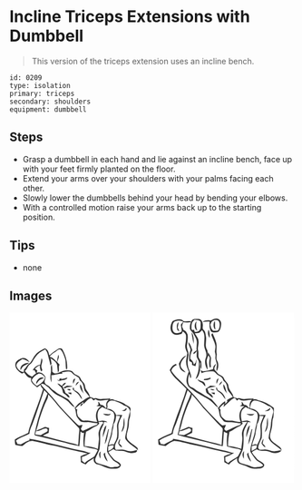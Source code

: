# Incline Triceps Extensions with Dumbbell
> This version of the triceps extension uses an incline bench.

``` 
id: 0209 
type: isolation 
primary: triceps 
secondary: shoulders 
equipment: dumbbell 
``` 

## Steps

 - Grasp a dumbbell in each hand and lie against an incline bench, face up with your feet firmly planted on the floor.
 - Extend your arms over your shoulders with your palms facing each other.
 - Slowly lower the dumbbells behind your head by bending your elbows.
 - With a controlled motion raise your arms back up to the starting position.

## Tips

 - none

## Images

<svg width="187pt" height="300" viewBox="0 0 187 225" xmlns="http://www.w3.org/2000/svg">
  <g fill="#FFF">
    <path d="M0 0h187v225H0V0m34.22 55.96c-2.8 3.13-4.16 7.24-6.85 10.41-2.87 1.91-4.88 4.67-6.6 7.6-2.16.61-1.59 2.94-1.91 4.64-4.58.1-8.28-3.78-9.67-7.85-.52-4.62 4.53-6.73 7.53-9.17 3.73.29 6.85 2.29 9.86 4.31-2-3.68-6.77-7.53-11.09-5.26-3.33 1.46-7.31 3.49-7.78 7.54-.65 5.37 3.88 9.53 8.06 12.05 1.32.91 2.34-.59 3.4-1.15 2.51 3.07 5.11 7.67 9.64 7.39-2.33 5.79 4.01 9.24 7.75 12.26 1.52-1.11 3.05-2.2 4.54-3.32.01 2.41 1.92 4.02 3.29 5.77-4.65 15.56-11.07 30.52-16.17 45.95-1.52 3.87-2.73 7.86-3.43 11.96-5.88 2.99-12.11 5.22-17.75 8.7-.1 2.39 0 4.81.69 7.13 3.04.63 6.08 1.24 9.17 1.52 4.32-3.36 9.3-8.01 15.24-6.29 6.39 1.12 12.69 2.73 18.94 4.45 12.44 1.82 24.41 5.8 36.74 8.16 5.13 1.38 10.48 1.86 15.49 3.71-3.14 1-6.26 2.07-9.26 3.44.2 2.62.35 5.24.43 7.87 1.99 1.32 4.16 2.35 6.44 3.09 2.65-4.09 7.28-5.74 10.92-8.68-1.84 3.86 1.25 8.13 5.22 8.67 5.89 1.15 10.84 5.29 16.96 5.52 3.88.04 8.19.59 11.61-1.65 1.01-1.14 2.54-3 1.13-4.44-2.12-3.09-6.12-3.81-8.72-6.32-2.28-3.3-5.65-5.79-7.15-9.62 2.2-1.25 4.42-2.48 6.63-3.71 2.8 2.57 6.91 2.08 10.42 2.24 5.29-.21 9.76 3.86 15.13 2.79 2.11-.05 6.86-1.08 5.35-3.89-4.59 1.67-9.78 2.36-14.4.37-4.27-1.71-8.85-.83-13.3-.65-3.39-5.18 1.36-10.75 3.2-15.62.64-4.92.35-9.92.02-14.85-.09-5.62 2.97-10.58 5.22-15.53-2.68-.1-5.35-.01-8.02.22-1.65-5.34-6.89-8.93-12.46-8.62 2.27-2.41-.86-6.23 1.99-8.39 1.76-2.89 5.2-2.6 8.07-2 4.54 1.72 9.13 3.39 13.05 6.33 3.95.75 7.34 3.84 7.7 7.93-1.38 5.25-3.05 10.49-3.33 15.95-.23 4.93-1.44 9.73-2.51 14.52-.43 2.15-1.19 4.65.33 6.56 4.03 6.03 11.11 8.83 15.91 14.14l-.32-2.83c-3.96-4.05-9.43-6.38-12.97-10.85-3.55-5.01-.23-11 .71-16.28.99-3.52.26-7.25 1.09-10.77 1.97-4.15 1.02-8.85 1.79-13.26.5-3.92-4.25-4.66-6.67-6.53-4.11-3.25-9.31-4.54-14.31-5.7-1.92-1.7-4.51-1.59-6.87-1.01l1.31-1.59c-4.18 1.08-8.53.39-12.77 1.06-3.25.49-6.31-2.6-9.42-.69-1.39-1.27-3.17-1.7-5-1.87-.39-4.21-3.42-7.37-5.5-10.83-.97-2.14-.93-4.59-1.83-6.76-1.63-2.49-4.27-4.29-5.17-7.23-.97-2.95-4.35-3.83-6.77-5.24-2.49-1.07-3.22-4.49-6.04-4.93-5.29-1.29-11.11-.23-15.75 2.58-3.08 1.55-6.78 1.69-8.9-1.42.25-3.08-.08-6.15-.59-9.18-2.18 3.05-.42 6.88-1.21 10.29-.83 4.36-.99 9 .85 13.14.13-3.13-.14-6.24-.21-9.36 4.92-.11 9.61-2.48 14.53-1.89-.13-.49-.37-1.49-.49-1.99 4.47-.26 10.15-3.26 13.64.98 2.26 3 6.26 3.59 8.73 6.32.54 1.16.94 2.39 1.36 3.6 4.61 2.76 4.92 8.3 6.12 12.96 2.09 2.97 4.6 5.64 6.62 8.69-4.67 1.28-8.06 4.9-12.26 7.1-3.13 1.68-4.97 4.84-7.26 7.43 1.43 3.56 1.41 7.47 2.5 11.1 1.55 2.4 3.2 4.8 5.25 6.81 3.15 1.28 6.59 1.03 9.91.86 4.29.34 8.5 1.4 12.82 1.62l-1.36 2.08c-6.65 1.63-12.35 5.56-18.69 8-.8-.79-1.6-1.59-2.39-2.39.73-1.87 1.5-3.73 2.25-5.59-1.51.31-3.04.58-4.56.81-1.66-.73-2.86-2.12-4.15-3.33-7.47-7.23-14.54-14.86-21.57-22.5-6.51-8.41-13.57-16.36-20.96-23.99a24.87 24.87 0 0 1-3.91-4.94c4.03-1.88 6.61 2.41 9.8 4.04 4.06 4.59 8.38 9.24 14.2 11.62 3.48 1.27 6.46 3.52 9.6 5.43 4.2 2.66 6.59 7.56 11.2 9.61-2.17-4.07-5.72-7.28-8.71-10.76-4.74-2.65-9.43-5.42-14.28-7.86-1.9-1.5-3.57-3.31-5.78-4.37-2.6-1.21-3.64-4.25-6.2-5.53-1.64-1.03-3.72-1.78-4.46-3.74-1.62-2.62 1.65-5.48.45-8.25-2.17-3.86-6.86-7.21-11.4-5.18.25-.72.73-2.15.97-2.87-1.1-.88-2.2-1.78-3.31-2.67 1.87-1.93 4.08-3.46 6.55-4.51.08 2.82.21 5.72 1.84 8.15 2.38-.92.97-2.99.56-4.66-1.68-4.14 2.76-8.77-.06-12.7-.69 2.78-1.11 5.63-1.73 8.43-4.47.65-8.17 3.59-9.97 7.71.51-.14 1.53-.42 2.04-.57.87 1.44 1.69 2.91 2.47 4.4-1.9 1.33-3.64 2.85-5.33 4.44-3.97-1.33-7.03-4.23-9.55-7.46 2.1-1.74 3.19-4.23 4.49-6.55 1.3-2.24 4.06-3.14 5.24-5.47 2.49-4.66 5.53-9.2 9.72-12.51 2.36-1.55 4.97-2.68 7.34-4.23 1.85 2.06 3.07 4.59 3.6 7.3.97 4.73 2.71 9.29 3.31 14.1.51-.77 1.02-1.54 1.52-2.31-.34-2.53-.7-5.06-1.31-7.54 3.43 3.04 9.16 5.46 8.8 10.88.22 2.75.66 5.47 1.05 8.2 2.59-2.88.08-7.11 2.13-10.39-1.07-1.15-2.14-2.31-3.22-3.44.79-3.01 3.46-6.58 1.53-9.63-.9 3.11-1.39 6.31-1.92 9.5-1.98-1.91-3.83-4.02-6.17-5.51-.84-.73-4.52-1.12-2.56-2.54 1.73-1.77 3.48-3.53 5.72-4.65 2.52-1.24 4.26-4.29 7.34-4.02 3.19 2.67 4.54 6.85 5.94 10.65 2.16 5.19.86 10.96 2.17 16.34.3-.4.91-1.18 1.21-1.58.39-9.02-2.13-17.92-6.61-25.71-1.73-1.48-4.51-1.13-6.16.33-3.17 2.57-7.1 4.11-9.76 7.29-.31.1-.94.28-1.25.37-.66-3.64-1.9-7.33-5.59-8.87-4.63 2.21-9.52 4.44-12.71 8.63m-19.6 20.15c.85-1.33 1.64-2.71 2.51-4.02 2.31-2.7 6.13-3.25 8.76-5.51-5.5-.6-12.65 3-11.27 9.53m54.05 10.26c-1.01.52-2.02 1.03-3.03 1.54l.52 1.96c-.83-.29-2.49-.88-3.32-1.17.86.64 1.71 1.29 2.55 1.94 2.63-1.06 5.51-1.09 8.2-1.88 1.03-.77 3.07-1.19 2.76-2.87-2.65 1.01-5.39 1.76-8.21 2.06.13-.4.4-1.19.53-1.58m15.64 7.7c.96-2.19 1.89-4.39 2.76-6.62-3.18-.2-3.35 4.37-2.76 6.62m3.18 2.63c1.6-1.54 3.04-3.24 4.46-4.95-2.81-.59-4 2.78-4.46 4.95m-18.25.26c-1.86-1.27-3.54-3.03-5.92-3.22 1.38 1.94 3.26 3.4 4.94 5.06 1.74 2.03 1.69 4.89 2.65 7.29 1.67 1.6 3.84 2.64 5.32 4.46.77 1.26 2.12 1.47 3.47 1.59-.97-1.87-1.84-4.01-3.94-4.85-2.37-.78-2.45-3.44-3.23-5.4-1.31-1.31-1.86-3.08-2.45-4.78 1.92-.9 3.39-2.44 4.54-4.18-2.75-.36-3.88 2.32-5.38 4.03M93.4 94.9c-.91 4.74 1.93 9.11 5.14 12.3-2.79-3.64-1.86-8.92-5.14-12.3m-22.05 4.28c.64.39 1.29.78 1.95 1.17 2.87-2.74 6.9-1.42 10.11-3.09-2.43-.11-4.84-.44-7.26-.63-1.61.83-3.12 1.86-4.8 2.55m12.59 2.84c2.6 2.78 6.27 4.42 8.47 7.61 1.21 1.57 1.74 3.75 3.65 4.67-1.51-5.19-5.16-10.02-10.48-11.67-.22-1.15-.44-2.3-.76-3.43-1.76-.13-1.01 1.78-.88 2.82m-8.05-.84c1.51.76 3.05 2.29 4.85 1.41-.27-2.35-3.31-1.08-4.85-1.41m1.18 4.68c1.42 1.03 2.98 1.83 4.61 2.48.05-.64.16-1.94.21-2.58-1.61.04-3.21.02-4.82.1m77.01 20.07c-.85 2.81-3.64 3.2-6.12 3.68 1.36.22 2.72.46 4.11.5 1.8-.44 4.26-2.59 2.01-4.18m-2.48 12.95c-1.04 3.57-.51 7.32-1.09 10.95-.69 2.81-1.81 5.5-2.42 8.33 4.92-5 4.5-12.86 3.51-19.28m-5.57 28.04c-.99 1.92-2.01 3.89-2.29 6.06 1.25 1.97 2.61 4.73 5.22 4.91-.67-2.09-2.38-3.43-4-4.78.44-2.03 1.7-4.07 1.07-6.19z"/>
    <path d="M29.32 89.15c2.04-3.87 5.6-6.72 9.55-8.47 3.55-.11 6.31 2.41 8.07 5.23-1.31 5.48-6.27 8.36-10.7 11.1-2.99-1.97-5.86-4.28-6.92-7.86m5.83 5.08c2.18-1.49 3.05-4.32 5.44-5.56 1.62-.82 3.35-1.43 5.02-2.15-4.82-2.87-10.33 2.91-10.46 7.71zM30.15 147.95c5.83-14.91 10.45-30.25 15.71-45.36 1.5 1.47 2.95 3 4.4 4.52a146.11 146.11 0 0 1-5.3 12.74c-5.43 13.24-9.1 27.12-11.93 41.12-.05 1.6 1.91 1.52 2.94 1.91 10.38 2.52 20.75 5.1 31.12 7.67 7.81 1.67 15.43 4.28 23.36 5.43.63.28 1.27.56 1.91.85.92-6.49.99-13.06 1.51-19.58 1.45 1 2.85 2.39 4.8 1.68-1.05 6.02-1.17 12.19-.52 18.27 3.38.3 6.5 1.82 9.87 2.28 2.87.86 6.38.39 8.69 2.61-1.32 2.69-2.79 5.3-4.23 7.93-3.98 3.41-9.25 4.92-12.84 8.87-1.3-.91-2.72-1.69-3.8-2.86-.23-1.7-.07-3.42-.06-5.13 4.25-.9 7.91-3.3 11.64-5.41-3.98.2-7.4-2.23-11.26-2.77-15.27-2.73-30.05-7.57-45.25-10.61-8.3-1.6-16.4-4.33-24.83-5.2l.52 1.87c-4.24 1.11-7.92 3.54-11.78 5.53-1.47-.24-2.94-.47-4.41-.69-.62-1.43-1.25-2.87-1.9-4.29 5.09-4.44 12.04-5.85 17.86-9.13.24-4.35 1.89-8.38 3.78-12.25z"/>
    <path d="M51.27 108.15c5.66 5.61 10.5 11.94 15.54 18.09 8.37 8.63 16.21 17.75 24.71 26.25 1.44 1.5.69 3.69.6 5.5-.77 5.74-.61 11.54-1.31 17.28-3.7-1.76-7.77-2.36-11.7-3.34-11.72-2.93-23.33-6.27-35.05-9.22a131.7 131.7 0 0 1 7.77-3.72c.2-2.13.39-4.26.55-6.39-1.77-.46-3.54-.89-5.3-1.39-3.83 1.91-7.86 3.35-11.82 4.95 1.55-4.64 2.92-9.34 3.94-14.12 3.02-9.52 6.27-19.03 10.82-27.94.98-1.83 1.01-3.94 1.25-5.95zM97.61 120.91c3.67-2.49 6.03-7.3 10.75-7.91 1.03 1.02 1.93 2.16 2.89 3.26.85-.64 1.7-1.29 2.54-1.96 5.08 4.21 11.55.58 17.35 1.07-2.95 2.31-4.18 6.37-2.58 9.86-.64.39-1.27.78-1.9 1.17l-.06-.89c-1.47-2.23-3.55-3.62-6.28-3.62-.67-1.58-1.55-3.08-3-4.05.1 1.32.24 2.64.42 3.95-.9.63-1.82 1.22-2.77 1.76 2.09.07 4.18.17 6.27.29-7.11 4.15-8.47 13.65-5.11 20.68-4.85.51-9.32-2.16-14.16-1.72-2.19-.16-4.78.55-6.58-1.08a35.664 35.664 0 0 1-4.79-4.4c-.99-2.89-1.99-6.1-.89-9.11-.83-.51-1.66-1.02-2.48-1.53 3.28-3.05 6.45-6.25 10.42-8.43l-.04 2.66m-1.78-.78c-1.02.8-2.33 2.1-1.95 3.51 1.36.03 2.21-1.55 3.02-2.46.15-.88-.21-1.23-1.07-1.05z"/>
    <path d="M117.92 129.13c1.19-1.78 3.1-2.92 4.78-4.2 4.16 2.47 8.86 3.73 13.19 5.81 2.71 1.35 2.7 4.67 2.98 7.27-.89 6.8-3.4 13.29-4.11 20.12-1.33 8.69-6.21 16.83-5.63 25.77 2.1 4.27 5.17 8.01 8.22 11.64 2.91 2.11 6.49 3.36 8.49 6.55-1.41 1.16-2.99 2.23-4.93 1.97-3.04-.14-6.13 1.37-9.06-.03-5.1-2.18-10.53-3.39-15.77-5.13-2.4-.76-3.02-3.67-2.52-5.85 1.65-4.13 3.94-7.97 5.45-12.16 1.16-6.88.91-13.91.92-20.86-.11-5.77 4.76-10.09 5.24-15.65 1.11.18 3.33.53 4.44.71-3.35-3.23-7.89-2.38-11.92-1.23-1.24-4.8-2.06-10.1.23-14.73m5.92 4.94c2.95 1.97 8.36 3.72 10.06-.58-3.26 1.98-6.61-.06-10.06.58m.8 21.36c-.68 3.18-1.5 6.43-.99 9.7 1.11-5.37 4.17-10.3 4.32-15.82-2.13 1.32-2.61 3.92-3.33 6.12m6.05-1.27c-1.9 6.61-3.7 13.28-4.69 20.1 3.78-5.94 3.68-13.26 5.58-19.86-.22-.06-.66-.18-.89-.24m-10.66 38.99c.98-3.05-.54-6.3.82-9.36-3.71 1.6-2.06 6.57-.82 9.36m4.62-5.37c.61 3.49 2.33 6.98 5.15 9.2-.85-3.98-3.93-7.39-3.19-11.66-.88.67-2.43 1.04-1.96 2.46z"/>
    <path d="M140.98 136.41c1.81.16 3.63.29 5.44.44-1.68 4.93-4.77 9.73-4.1 15.13.39 3.64.4 7.3.12 10.95-.12 4.22-2.72 7.72-4.22 11.52-2.41-.66-4.78-.06-7.04.85 1.06-5.55 4.22-10.51 4.61-16.22.21-3.86 2.03-7.44 1.87-11.33 2.35-3.34 3.32-7.3 3.32-11.34zM118.86 146.64c-.41-.62-.81-1.24-1.21-1.86 1.32-.09 3.96-.26 5.28-.34.48.48.96.96 1.44 1.45-3.35 2.78-4.71 7.08-6.07 11.05-1.26 3.61.35 7.31.02 10.98-.32 4.15-1.06 8.26-1.33 12.42-5.65-1.85-11.56-3.86-17.56-3.61-.3-6.42.7-12.84 1.84-19.14 4.97-1.83 8.7-5.81 13.67-7.57 1.58-.75 2.65-2.22 3.92-3.38zM35.1 156.55c4.64.63 8.42-3.13 12.88-3.4 2.64-.15 3.34 3 1.44 4.43-2.61 1.68-5.55 2.82-8.13 4.58-2.45-.38-4.89-.76-7.35-1.04.37-1.53.76-3.05 1.16-4.57zM130.63 176.94c2.23-1.32 4.7-1.82 7.27-1.3.03 4.41-4.11 5.8-7.39 7.42.06-2.04.1-4.08.12-6.12z"/>
  </g>
  <g fill="#333">
    <path d="M34.22 55.96c3.19-4.19 8.08-6.42 12.71-8.63 3.69 1.54 4.93 5.23 5.59 8.87.31-.09.94-.27 1.25-.37 2.66-3.18 6.59-4.72 9.76-7.29 1.65-1.46 4.43-1.81 6.16-.33 4.48 7.79 7 16.69 6.61 25.71-.3.4-.91 1.18-1.21 1.58-1.31-5.38-.01-11.15-2.17-16.34-1.4-3.8-2.75-7.98-5.94-10.65-3.08-.27-4.82 2.78-7.34 4.02-2.24 1.12-3.99 2.88-5.72 4.65-1.96 1.42 1.72 1.81 2.56 2.54 2.34 1.49 4.19 3.6 6.17 5.51.53-3.19 1.02-6.39 1.92-9.5 1.93 3.05-.74 6.62-1.53 9.63 1.08 1.13 2.15 2.29 3.22 3.44-2.05 3.28.46 7.51-2.13 10.39-.39-2.73-.83-5.45-1.05-8.2.36-5.42-5.37-7.84-8.8-10.88.61 2.48.97 5.01 1.31 7.54-.5.77-1.01 1.54-1.52 2.31-.6-4.81-2.34-9.37-3.31-14.1-.53-2.71-1.75-5.24-3.6-7.3-2.37 1.55-4.98 2.68-7.34 4.23-4.19 3.31-7.23 7.85-9.72 12.51-1.18 2.33-3.94 3.23-5.24 5.47-1.3 2.32-2.39 4.81-4.49 6.55 2.52 3.23 5.58 6.13 9.55 7.46 1.69-1.59 3.43-3.11 5.33-4.44-.78-1.49-1.6-2.96-2.47-4.4-.51.15-1.53.43-2.04.57 1.8-4.12 5.5-7.06 9.97-7.71.62-2.8 1.04-5.65 1.73-8.43 2.82 3.93-1.62 8.56.06 12.7.41 1.67 1.82 3.74-.56 4.66-1.63-2.43-1.76-5.33-1.84-8.15a19.993 19.993 0 0 0-6.55 4.51c1.11.89 2.21 1.79 3.31 2.67-.24.72-.72 2.15-.97 2.87 4.54-2.03 9.23 1.32 11.4 5.18 1.2 2.77-2.07 5.63-.45 8.25.74 1.96 2.82 2.71 4.46 3.74 2.56 1.28 3.6 4.32 6.2 5.53 2.21 1.06 3.88 2.87 5.78 4.37 4.85 2.44 9.54 5.21 14.28 7.86 2.99 3.48 6.54 6.69 8.71 10.76-4.61-2.05-7-6.95-11.2-9.61-3.14-1.91-6.12-4.16-9.6-5.43-5.82-2.38-10.14-7.03-14.2-11.62-3.19-1.63-5.77-5.92-9.8-4.04a24.87 24.87 0 0 0 3.91 4.94c7.39 7.63 14.45 15.58 20.96 23.99 7.03 7.64 14.1 15.27 21.57 22.5 1.29 1.21 2.49 2.6 4.15 3.33 1.52-.23 3.05-.5 4.56-.81-.75 1.86-1.52 3.72-2.25 5.59.79.8 1.59 1.6 2.39 2.39 6.34-2.44 12.04-6.37 18.69-8l1.36-2.08c-4.32-.22-8.53-1.28-12.82-1.62-3.32.17-6.76.42-9.91-.86-2.05-2.01-3.7-4.41-5.25-6.81-1.09-3.63-1.07-7.54-2.5-11.1 2.29-2.59 4.13-5.75 7.26-7.43 4.2-2.2 7.59-5.82 12.26-7.1-2.02-3.05-4.53-5.72-6.62-8.69-1.2-4.66-1.51-10.2-6.12-12.96-.42-1.21-.82-2.44-1.36-3.6-2.47-2.73-6.47-3.32-8.73-6.32-3.49-4.24-9.17-1.24-13.64-.98.12.5.36 1.5.49 1.99-4.92-.59-9.61 1.78-14.53 1.89.07 3.12.34 6.23.21 9.36-1.84-4.14-1.68-8.78-.85-13.14.79-3.41-.97-7.24 1.21-10.29.51 3.03.84 6.1.59 9.18 2.12 3.11 5.82 2.97 8.9 1.42 4.64-2.81 10.46-3.87 15.75-2.58 2.82.44 3.55 3.86 6.04 4.93 2.42 1.41 5.8 2.29 6.77 5.24.9 2.94 3.54 4.74 5.17 7.23.9 2.17.86 4.62 1.83 6.76 2.08 3.46 5.11 6.62 5.5 10.83 1.83.17 3.61.6 5 1.87 3.11-1.91 6.17 1.18 9.42.69 4.24-.67 8.59.02 12.77-1.06l-1.31 1.59c2.36-.58 4.95-.69 6.87 1.01 5 1.16 10.2 2.45 14.31 5.7 2.42 1.87 7.17 2.61 6.67 6.53-.77 4.41.18 9.11-1.79 13.26-.83 3.52-.1 7.25-1.09 10.77-.94 5.28-4.26 11.27-.71 16.28 3.54 4.47 9.01 6.8 12.97 10.85l.32 2.83c-4.8-5.31-11.88-8.11-15.91-14.14-1.52-1.91-.76-4.41-.33-6.56 1.07-4.79 2.28-9.59 2.51-14.52.28-5.46 1.95-10.7 3.33-15.95-.36-4.09-3.75-7.18-7.7-7.93-3.92-2.94-8.51-4.61-13.05-6.33-2.87-.6-6.31-.89-8.07 2-2.85 2.16.28 5.98-1.99 8.39 5.57-.31 10.81 3.28 12.46 8.62 2.67-.23 5.34-.32 8.02-.22-2.25 4.95-5.31 9.91-5.22 15.53.33 4.93.62 9.93-.02 14.85-1.84 4.87-6.59 10.44-3.2 15.62 4.45-.18 9.03-1.06 13.3.65 4.62 1.99 9.81 1.3 14.4-.37 1.51 2.81-3.24 3.84-5.35 3.89-5.37 1.07-9.84-3-15.13-2.79-3.51-.16-7.62.33-10.42-2.24-2.21 1.23-4.43 2.46-6.63 3.71 1.5 3.83 4.87 6.32 7.15 9.62 2.6 2.51 6.6 3.23 8.72 6.32 1.41 1.44-.12 3.3-1.13 4.44-3.42 2.24-7.73 1.69-11.61 1.65-6.12-.23-11.07-4.37-16.96-5.52-3.97-.54-7.06-4.81-5.22-8.67-3.64 2.94-8.27 4.59-10.92 8.68-2.28-.74-4.45-1.77-6.44-3.09-.08-2.63-.23-5.25-.43-7.87 3-1.37 6.12-2.44 9.26-3.44-5.01-1.85-10.36-2.33-15.49-3.71-12.33-2.36-24.3-6.34-36.74-8.16-6.25-1.72-12.55-3.33-18.94-4.45-5.94-1.72-10.92 2.93-15.24 6.29-3.09-.28-6.13-.89-9.17-1.52-.69-2.32-.79-4.74-.69-7.13 5.64-3.48 11.87-5.71 17.75-8.7.7-4.1 1.91-8.09 3.43-11.96 5.1-15.43 11.52-30.39 16.17-45.95-1.37-1.75-3.28-3.36-3.29-5.77-1.49 1.12-3.02 2.21-4.54 3.32-3.74-3.02-10.08-6.47-7.75-12.26-4.53.28-7.13-4.32-9.64-7.39-1.06.56-2.08 2.06-3.4 1.15-4.18-2.52-8.71-6.68-8.06-12.05.47-4.05 4.45-6.08 7.78-7.54 4.32-2.27 9.09 1.58 11.09 5.26-3.01-2.02-6.13-4.02-9.86-4.31-3 2.44-8.05 4.55-7.53 9.17 1.39 4.07 5.09 7.95 9.67 7.85.32-1.7-.25-4.03 1.91-4.64 1.72-2.93 3.73-5.69 6.6-7.6 2.69-3.17 4.05-7.28 6.85-10.41m-4.9 33.19c1.06 3.58 3.93 5.89 6.92 7.86 4.43-2.74 9.39-5.62 10.7-11.1-1.76-2.82-4.52-5.34-8.07-5.23-3.95 1.75-7.51 4.6-9.55 8.47m.83 58.8c-1.89 3.87-3.54 7.9-3.78 12.25-5.82 3.28-12.77 4.69-17.86 9.13.65 1.42 1.28 2.86 1.9 4.29 1.47.22 2.94.45 4.41.69 3.86-1.99 7.54-4.42 11.78-5.53l-.52-1.87c8.43.87 16.53 3.6 24.83 5.2 15.2 3.04 29.98 7.88 45.25 10.61 3.86.54 7.28 2.97 11.26 2.77-3.73 2.11-7.39 4.51-11.64 5.41-.01 1.71-.17 3.43.06 5.13 1.08 1.17 2.5 1.95 3.8 2.86 3.59-3.95 8.86-5.46 12.84-8.87 1.44-2.63 2.91-5.24 4.23-7.93-2.31-2.22-5.82-1.75-8.69-2.61-3.37-.46-6.49-1.98-9.87-2.28-.65-6.08-.53-12.25.52-18.27-1.95.71-3.35-.68-4.8-1.68-.52 6.52-.59 13.09-1.51 19.58-.64-.29-1.28-.57-1.91-.85-7.93-1.15-15.55-3.76-23.36-5.43-10.37-2.57-20.74-5.15-31.12-7.67-1.03-.39-2.99-.31-2.94-1.91 2.83-14 6.5-27.88 11.93-41.12 1.97-4.16 3.73-8.41 5.3-12.74-1.45-1.52-2.9-3.05-4.4-4.52-5.26 15.11-9.88 30.45-15.71 45.36m21.12-39.8c-.24 2.01-.27 4.12-1.25 5.95-4.55 8.91-7.8 18.42-10.82 27.94-1.02 4.78-2.39 9.48-3.94 14.12 3.96-1.6 7.99-3.04 11.82-4.95 1.76.5 3.53.93 5.3 1.39-.16 2.13-.35 4.26-.55 6.39a131.7 131.7 0 0 0-7.77 3.72c11.72 2.95 23.33 6.29 35.05 9.22 3.93.98 8 1.58 11.7 3.34.7-5.74.54-11.54 1.31-17.28.09-1.81.84-4-.6-5.5-8.5-8.5-16.34-17.62-24.71-26.25-5.04-6.15-9.88-12.48-15.54-18.09m46.34 12.76l.04-2.66c-3.97 2.18-7.14 5.38-10.42 8.43.82.51 1.65 1.02 2.48 1.53-1.1 3.01-.1 6.22.89 9.11 1.45 1.61 3.07 3.08 4.79 4.4 1.8 1.63 4.39.92 6.58 1.08 4.84-.44 9.31 2.23 14.16 1.72-3.36-7.03-2-16.53 5.11-20.68-2.09-.12-4.18-.22-6.27-.29.95-.54 1.87-1.13 2.77-1.76-.18-1.31-.32-2.63-.42-3.95 1.45.97 2.33 2.47 3 4.05 2.73 0 4.81 1.39 6.28 3.62l.06.89c.63-.39 1.26-.78 1.9-1.17-1.6-3.49-.37-7.55 2.58-9.86-5.8-.49-12.27 3.14-17.35-1.07-.84.67-1.69 1.32-2.54 1.96-.96-1.1-1.86-2.24-2.89-3.26-4.72.61-7.08 5.42-10.75 7.91m20.31 8.22c-2.29 4.63-1.47 9.93-.23 14.73 4.03-1.15 8.57-2 11.92 1.23-1.11-.18-3.33-.53-4.44-.71-.48 5.56-5.35 9.88-5.24 15.65-.01 6.95.24 13.98-.92 20.86-1.51 4.19-3.8 8.03-5.45 12.16-.5 2.18.12 5.09 2.52 5.85 5.24 1.74 10.67 2.95 15.77 5.13 2.93 1.4 6.02-.11 9.06.03 1.94.26 3.52-.81 4.93-1.97-2-3.19-5.58-4.44-8.49-6.55-3.05-3.63-6.12-7.37-8.22-11.64-.58-8.94 4.3-17.08 5.63-25.77.71-6.83 3.22-13.32 4.11-20.12-.28-2.6-.27-5.92-2.98-7.27-4.33-2.08-9.03-3.34-13.19-5.81-1.68 1.28-3.59 2.42-4.78 4.2m23.06 7.28c0 4.04-.97 8-3.32 11.34.16 3.89-1.66 7.47-1.87 11.33-.39 5.71-3.55 10.67-4.61 16.22 2.26-.91 4.63-1.51 7.04-.85 1.5-3.8 4.1-7.3 4.22-11.52.28-3.65.27-7.31-.12-10.95-.67-5.4 2.42-10.2 4.1-15.13-1.81-.15-3.63-.28-5.44-.44m-22.12 10.23c-1.27 1.16-2.34 2.63-3.92 3.38-4.97 1.76-8.7 5.74-13.67 7.57-1.14 6.3-2.14 12.72-1.84 19.14 6-.25 11.91 1.76 17.56 3.61.27-4.16 1.01-8.27 1.33-12.42.33-3.67-1.28-7.37-.02-10.98 1.36-3.97 2.72-8.27 6.07-11.05-.48-.49-.96-.97-1.44-1.45-1.32.08-3.96.25-5.28.34.4.62.8 1.24 1.21 1.86m-83.76 9.91c-.4 1.52-.79 3.04-1.16 4.57 2.46.28 4.9.66 7.35 1.04 2.58-1.76 5.52-2.9 8.13-4.58 1.9-1.43 1.2-4.58-1.44-4.43-4.46.27-8.24 4.03-12.88 3.4m95.53 20.39c-.02 2.04-.06 4.08-.12 6.12 3.28-1.62 7.42-3.01 7.39-7.42-2.57-.52-5.04-.02-7.27 1.3z"/>
    <path d="M14.62 76.11c-1.38-6.53 5.77-10.13 11.27-9.53-2.63 2.26-6.45 2.81-8.76 5.51-.87 1.31-1.66 2.69-2.51 4.02zM35.15 94.23c.13-4.8 5.64-10.58 10.46-7.71-1.67.72-3.4 1.33-5.02 2.15-2.39 1.24-3.26 4.07-5.44 5.56zM68.67 86.37c-.13.39-.4 1.18-.53 1.58 2.82-.3 5.56-1.05 8.21-2.06.31 1.68-1.73 2.1-2.76 2.87-2.69.79-5.57.82-8.2 1.88-.84-.65-1.69-1.3-2.55-1.94.83.29 2.49.88 3.32 1.17l-.52-1.96c1.01-.51 2.02-1.02 3.03-1.54zM84.31 94.07c-.59-2.25-.42-6.82 2.76-6.62-.87 2.23-1.8 4.43-2.76 6.62zM87.49 96.7c.46-2.17 1.65-5.54 4.46-4.95-1.42 1.71-2.86 3.41-4.46 4.95zM69.24 96.96c1.5-1.71 2.63-4.39 5.38-4.03-1.15 1.74-2.62 3.28-4.54 4.18.59 1.7 1.14 3.47 2.45 4.78.78 1.96.86 4.62 3.23 5.4 2.1.84 2.97 2.98 3.94 4.85-1.35-.12-2.7-.33-3.47-1.59-1.48-1.82-3.65-2.86-5.32-4.46-.96-2.4-.91-5.26-2.65-7.29-1.68-1.66-3.56-3.12-4.94-5.06 2.38.19 4.06 1.95 5.92 3.22zM93.4 94.9c3.28 3.38 2.35 8.66 5.14 12.3-3.21-3.19-6.05-7.56-5.14-12.3z"/>
    <path d="M71.35 99.18c1.68-.69 3.19-1.72 4.8-2.55 2.42.19 4.83.52 7.26.63-3.21 1.67-7.24.35-10.11 3.09-.66-.39-1.31-.78-1.95-1.17zM83.94 102.02c-.13-1.04-.88-2.95.88-2.82.32 1.13.54 2.28.76 3.43 5.32 1.65 8.97 6.48 10.48 11.67-1.91-.92-2.44-3.1-3.65-4.67-2.2-3.19-5.87-4.83-8.47-7.61zM75.89 101.18c1.54.33 4.58-.94 4.85 1.41-1.8.88-3.34-.65-4.85-1.41zM77.07 105.86c1.61-.08 3.21-.06 4.82-.1-.05.64-.16 1.94-.21 2.58-1.63-.65-3.19-1.45-4.61-2.48zM95.83 120.13c.86-.18 1.22.17 1.07 1.05-.81.91-1.66 2.49-3.02 2.46-.38-1.41.93-2.71 1.95-3.51zM154.08 125.93c2.25 1.59-.21 3.74-2.01 4.18-1.39-.04-2.75-.28-4.11-.5 2.48-.48 5.27-.87 6.12-3.68zM123.84 134.07c3.45-.64 6.8 1.4 10.06-.58-1.7 4.3-7.11 2.55-10.06.58zM151.6 138.88c.99 6.42 1.41 14.28-3.51 19.28.61-2.83 1.73-5.52 2.42-8.33.58-3.63.05-7.38 1.09-10.95zM124.64 155.43c.72-2.2 1.2-4.8 3.33-6.12-.15 5.52-3.21 10.45-4.32 15.82-.51-3.27.31-6.52.99-9.7zM130.69 154.16c.23.06.67.18.89.24-1.9 6.6-1.8 13.92-5.58 19.86.99-6.82 2.79-13.49 4.69-20.1zM146.03 166.92c.63 2.12-.63 4.16-1.07 6.19 1.62 1.35 3.33 2.69 4 4.78-2.61-.18-3.97-2.94-5.22-4.91.28-2.17 1.3-4.14 2.29-6.06zM120.03 193.15c-1.24-2.79-2.89-7.76.82-9.36-1.36 3.06.16 6.31-.82 9.36zM124.65 187.78c-.47-1.42 1.08-1.79 1.96-2.46-.74 4.27 2.34 7.68 3.19 11.66-2.82-2.22-4.54-5.71-5.15-9.2z"/>
  </g>
</svg>

<svg width="187pt" height="300" viewBox="0 0 187 225" xmlns="http://www.w3.org/2000/svg">
  <g fill="#FFF">
    <path d="M0 0h187v225H0V0m25.98 11.16c-2.7 4.48-4.01 10.22-1.08 14.93 2.8 4.43 9.07 3.59 13.26 1.92.44-1.11.89-2.22 1.43-3.29 1.5 1.58 3.68 2.83 4.13 5.15.33 4.07 0 8.14-.8 12.13-.98 3.99.82 7.87 2.55 11.35-.54 2.84-.66 5.74-1.3 8.57-1.25 5.61 1.28 11.05 3.3 16.15-2.21 5.58-4.75 12.07-1.52 17.8 1.47 4.25 6.28 5.09 9.13 8.04 1.9 1.65 4.17 2.76 6.36 3.95 5.55 3.65 12.19 5.77 16.91 10.66 2.65 2.38 4.69 5.59 8.14 6.9-2.47-4.01-5.8-7.44-8.97-10.89-3.74-2.21-7.69-4.06-11.22-6.61-3.28-2.52-7.34-3.79-10.5-6.5-2.03-1.95-4.93-2.4-7.16-4.02-3.2-4.93-2.42-11.09-.43-16.32.45 1.92.9 3.83 1.36 5.75.26-.39.76-1.16 1.01-1.55-.05-5.07-3.19-9.37-4.1-14.26-1.01-4.62-.37-9.37.51-13.94 1-4.89-2.75-9.15-1.98-14.03.78-4.62 1.47-9.29.9-13.98-1.02-2.64-2.44-5.29-5.41-6.05-.55-1.44-1.14-2.87-1.89-4.22.19-2.09.57-4.17 1.56-6.04 3.39.4 6.82.4 10.21-.04-1.58 2.83-1.64 6.09-1.34 9.24 1.03 2.45 3.6 3.78 4.71 6.18 1.32 2.94 3.56 5.49 4.09 8.75.94 4.35-.71 8.77.03 13.13.57 3.01-.4 6.08.18 9.09 1.04 2.55 3.14 4.84 2.84 7.78-.1 2.67-.31 5.33-.47 8-.37 4.61-2.56 8.78-3.93 13.13 3.68-2.33 4.63-6.78 5.67-10.7.94-3.94-1.35-8.07.51-11.87.73 2.96-1.22 6.63 1.26 9 .43-3.13.3-6.28.04-9.41-.85-1.19-1.63-2.42-2.32-3.7-2.66-3.23-.57-7.49-1.83-11.15-1.2-3.99 1.16-8.01.55-12.09.2-4.24-3.09-7.26-4.84-10.8 1.81-.15 3.69.07 5.45-.45 1.53-.97 2.69-2.4 3.99-3.64 4.86 5.13 2.67 12.56 2.81 18.85-.58 5.91 4.74 11.3 2.38 17.19-2.26 5.46-1.18 11.82 2.25 16.52.03-3.45-.71-6.83-1.21-10.23-.51-3.22 1.12-6.19 2.17-9.12.66 1.14 1.32 2.28 1.97 3.42-1.04 4.25-1.24 8.68-.14 12.93.44-.56 1.88-.68 1.54-1.64-.85-3.72-.17-7.46.15-11.19-.97-2.63-2.43-5.04-3.87-7.44l-.56 4.08c-.16-2.73.43-5.78-1.22-8.18-2.75-5.13-.11-10.97-1-16.4-.64-3.15-.53-6.86-3.14-9.15-2.18-1.73-.78-4.59-1.08-6.93-.16-3.38-1.86-7.82-5.98-7.48-3.2.24-8.41-.84-9.18 3.54-3.08-1.68-6.75-.06-10.08-.52-3.86-4.62-10.24-2.37-14.8-.3m50.3-.69c-3.65-.56-7.75-.56-10.73 1.95 3.15-.07 6.28-.84 9.44-.42-.3 4.62-.37 9.32 2.24 13.35 2.68 1.38 5.91.89 8.75.35 3.39-1.87 3.76-6.34 4.29-9.76.76-3.76-2.2-8.09-6.16-8.03-2.91-.34-5.28 1.6-7.83 2.56M75.1 33.53c.2-3.68-.14-7.43-1.29-10.94-1.78 3.47-1.02 7.89 1.29 10.94m-23.98-7.71c.63 5.28 1.56 10.54 2.89 15.7 0-5.25.24-11.24-2.89-15.7m26.07 3.42c1.69 4.94 4.46 9.5 5.49 14.66.43 2.72-.73 5.35-.69 8.06.43 2.04 1.15 4.07.78 6.19-.68 3.79 1.57 7.18 1.95 10.85-.21 2.8-.94 5.59-.41 8.41 2.44-3.68 2.89-8.94 1.11-13-1.97-2.85-1.05-6.16-.92-9.34-1.13-5.15.68-10.45-.83-15.55-.96-4.35-3.18-8.23-4.77-12.34-.57.68-1.14 1.37-1.71 2.06m-30.35 9.83c.08 3.58 2.24 6.58 3.03 9.98-1.34 4.84-2.55 9.82-1.81 14.89 1.14.79 2.45 1.29 3.6 2.07.03.79.09 2.37.11 3.17 1.54.56 3.08 1.14 4.62 1.72.62-3.03 1.29-6.07 1.34-9.18-.52 1.53-.97 3.07-1.32 4.64-.82.75-1.64 1.49-2.46 2.23-.12-3.35-2.36-5.54-4.63-7.65.04-3.88.81-7.84 2.81-11.21-1.44-3.68-2.36-7.81-5.29-10.66m6.81 14.05c-.01.46-.01 1.37-.01 1.83 2.02-1.14 4.11-2.42 4.2-5.06-1.54.88-2.82 2.12-4.19 3.23M34.34 67.55c.61 2.38.78 4.94 2.06 7.08 1.64 2.26 4.17 3.8 6.86 4.47-2.29-3.01-6.27-4.95-6.71-9.12.23-5.6 4.24-9.62 7.96-13.3-5.28 1.4-7.88 6.41-10.17 10.87m-12.11 8.53c4.63 10.56 15.11 16.35 22.16 25.02-1.89 5.55-3.27 11.26-5.67 16.62-2.32 7.97-5.96 15.46-8.45 23.37-1.9 6.01-4.52 11.81-5.54 18.08-5.93 2.86-12.1 5.22-17.76 8.63.1 2.36.11 4.73.61 7.05 3.04.66 6.1 1.29 9.2 1.64 3.46-2.71 7.01-5.67 11.38-6.73 10 .64 19.39 4.63 29.29 5.92 10.2 2.14 20.2 5.11 30.43 7.11 5.19 1.32 10.51 2.04 15.66 3.56-3.21 1.08-6.42 2.15-9.5 3.55.18 2.65.34 5.3.46 7.96 2.01 1.2 4.13 2.21 6.31 3.06 2.76-3.85 7.04-5.86 10.82-8.47-.9 2.91.27 6.5 3.27 7.64 3.65 1.32 7.46 2.19 10.91 4.03 5 2.56 10.8 2.7 16.26 2.04 2.53-.34 5.47-2.22 5.19-5.06-2.12-4.18-7.61-4.56-10.16-8.32-2.05-2.73-4.86-4.93-6.1-8.21 1.9-1.61 4.21-2.57 6.34-3.8 3.1 2.15 7.01 2.15 10.62 2.11 3.33-.03 6.4 1.31 9.47 2.42 4.32 1.02 9.33.62 12.6-2.72-2.74-1.01-5.38.62-8.12.67-5.18 1-9.8-2.86-14.97-2.13-2 .15-4 .21-6 .29l-1.76-2.48c.54-4.69 2.75-8.87 4.74-13.06.65-4.91.34-9.91.03-14.85-.06-5.62 2.93-10.61 5.28-15.52-2.67-.1-5.34-.03-8 .2-1.76-5.14-6.51-8.5-11.9-8.74-.21-.27-.63-.8-.84-1.07.76-3.71 1.24-8.51 5.66-9.63 6.69.23 12.7 3.69 18.31 7.03 4.42.84 8.45 5.78 6.32 10.23-1.39 5.08-2.64 10.22-2.8 15.51-.34 5.83-2.74 11.36-2.89 17.19 3.41 7.35 11.71 10.25 16.97 16 .36-3.55-3.12-5.02-5.37-6.95-3.56-2.73-8.17-5.09-9.44-9.75-1.02-4.55 1.35-8.92 2.07-13.35 1.14-4.51 0-9.36 2.08-13.67.19-4.17.85-8.4.59-12.57-5.99-4.9-13.08-8.52-20.72-10.13-2.01-1.34-4.43-1.48-6.76-1.03.23-.32.7-.95.94-1.26-4.16.67-8.4.29-12.57.86-3.22.34-6.21-2.29-9.4-.86-1.53-.91-3.2-1.49-4.95-1.81-.61-5.58-6.13-9-6.59-14.58-.32-4.3-4.81-6.32-6.03-10.23-1.26-3.33-5.34-3.92-7.83-6.01-1.43-1.7-2.82-3.43-4.3-5.09-1.79-2.84 1.4-5.46 1.56-8.34-1.16 1.17-2.21 2.44-3.24 3.73-.16 1.22-.37 2.43-.63 3.64-4.32 1.46-8.81 2.45-13.36 2.84-.74-.37-2.22-1.1-2.95-1.47.29.95.87 2.85 1.16 3.79 4.61-2.02 9.7-2.52 14.68-2.26 3.57.23 4.74 4.21 7.85 5.3 3.05 1.25 5.7 3.45 6.27 6.84 1.76 1.6 3.75 3.24 4.34 5.66 1.08 3 .72 6.63 3.02 9.09a95.32 95.32 0 0 1 5.29 6.89c-2.87 1-5.44 2.62-7.95 4.29 1.88 2.18-.99 3.69-2.51 4.91.1-.47.31-1.41.42-1.89-.09-.39-.28-1.17-.37-1.56-3.82 2.23-6.52 5.74-9.33 9.06 2.46 4.11 1.07 9.57 4.37 13.23 1.19 1.51 2.21 3.19 3.69 4.45 3.15 1.3 6.62 1.02 9.94.88 4.27.37 8.47 1.33 12.75 1.64-.32.5-.96 1.49-1.28 1.98-6.66 1.72-12.42 5.57-18.77 8.06-.78-.81-1.57-1.62-2.36-2.43.75-1.86 1.52-3.7 2.29-5.55-1.56.32-3.13.57-4.7.77-2.96-1.69-5.04-4.5-7.57-6.74-7.99-8.32-16.29-16.41-23.27-25.62-5.27-6.38-10.93-12.41-16.77-18.27-6.31-7.56-14.57-13.35-19.95-21.7.79-3.72 3.72-6.13 7.05-7.58-.22-.41-.68-1.22-.9-1.62-4.1 1.09-6.52 4.7-8.32 8.27m45.45 11.89c-.09.3-.29.91-.38 1.21 3.29.38 6.53 0 9.26-2.01-.12-.28-.38-.85-.5-1.13-2.71.98-5.52 1.61-8.38 1.93m16.58 6.23c1.09-2.34 2.07-4.77 2.59-7.31-2.81 1.25-3.19 4.64-2.59 7.31m-25.52-6.11c1.19 1.79 2.67 3.41 4.78 4.09 2.61.89 3.68 3.69 5.81 5.24.09-2.52-.87-5.33-3.42-6.29-2.47-.82-4.84-1.88-7.17-3.04m28.82 8.32c1.68-1.53 3.84-3.07 3.91-5.57-1.89 1.39-3.6 3.11-3.91 5.57m-14.35-3.2c.59.56.59.56 0 0m20.19 1.48c-1.09 4.88 2.05 8.97 4.93 12.49-2.09-3.99-2.08-8.87-4.93-12.49m-23.65 6.28c.51 2.29.27 5.29 2.77 6.48 2.57 1.5 4.15 4.57 7.31 4.96-.98-1.97-1.93-4.16-4.04-5.16-2.76-1.09-2.62-4.45-3.82-6.74 3.7-1.88 7.73-2.32 11.74-3.07-2.56-.45-5.16-.56-7.72-.96-2.05 1.55-4.18 2.97-6.24 4.49m14.35-2.58c-1.83 4.23 2.83 5.89 5.35 8.15 2.84 2.16 4 5.71 6.58 8.11-.93-5.55-5.22-10.06-10.33-12.12-.46-1.41-.97-2.8-1.6-4.14M75.73 101c1.74 1.39 3.78 2.51 5.86 1-1.88-.71-3.87-.94-5.86-1m1.2 4.91c1.53.89 3.07 1.74 4.65 2.53.09-.67.27-2.01.35-2.68-1.66.08-3.33.1-5 .15m71.01 23.98c3.12.75 7.7.04 7.31-4.16-2.06 2.01-4.44 3.57-7.31 4.16m2.02 21.9c-.67 2.18-1.44 4.32-1.91 6.55 4.95-5.2 4.51-13.03 3.59-19.62-1.21 4.27-.26 8.85-1.68 13.07m-3.75 14.95c-1.08 1.99-2.28 4.03-2.47 6.34 1.25 2.11 2.83 4.31 5.28 5.11-.65-2.17-2.32-3.66-3.98-5.06.49-2.11 1.22-4.2 1.17-6.39z"/>
    <path d="M52.2 12.48c1-1.03 1.98-2.09 2.96-3.15 3.05.56 8.4.16 8.04 4.69-.46 3.29.81 7.56-2.09 9.97-1.5 1.44-3.73 1.35-5.63 1.79-.44-1.06-.89-2.13-1.34-3.19-1.38.77-3.25.6-3.08-1.39-.23-2.96-.12-5.98 1.14-8.72m6.63 11.66c-1.86-4.03-2.07-8.33-1.14-12.63-3.45 3.55-3.41 10.07 1.14 12.63zM79.63 10.67c2.55-1.36 6.92-1.54 8.05 1.75 1.13 3.09.77 6.68-.59 9.63-1.12 2.84-4.72 1.84-7.1 1.86-2.93-1.47-3.26-5.11-4.02-7.92.92-1.95 1.44-4.4 3.66-5.32m2.12.35c-1.95 3.18-2.13 6.79-.54 10.14.46.24 1.39.72 1.85.96-1.67-3.56-.26-7.49-1.31-11.1zM28.32 11.99c3.78-1.74 8.11-1.72 11.87.08-1.07 1.28-2.29 2.43-3.23 3.81.36 2.58.69 5.16 1.18 7.72l-.4 1.77c-2.76 1.52-6.38 2.75-9.32 1.07-2.75-1.77-2.87-5.51-2.49-8.42-.01-2.22.8-4.45 2.39-6.03m4.18 11.23c.82.49 1.63.97 2.45 1.46-.69-1.61-1.39-3.22-2.14-4.8.31-2.5.91-4.94 1.29-7.42-3.21 2.71-2.81 7.17-1.6 10.76zM45.89 102.55c1.48 1.5 2.9 3.04 4.35 4.57-1.69 4.76-3.76 9.37-5.82 13.98-3.63 9.45-6.74 19.11-9.03 28.97-.73 3.9-1.53 7.8-2.72 11.59 9.94 3.33 20.33 5.15 30.43 7.93 9.8 2.27 19.47 5 29.32 7.03.83-6.36.96-12.78 1.44-19.17 1.5.81 3.05 1.55 4.68 2.08a68.508 68.508 0 0 0-.42 17.52c3.31.71 6.53 1.81 9.87 2.42 2.91.79 6.17.65 8.74 2.42-1.29 2.8-2.82 5.48-4.27 8.21-4.11 3.24-9.22 4.97-12.91 8.79-1.25-.91-2.59-1.72-3.66-2.83-.21-1.67-.17-3.35-.2-5.02 4.24-1.05 7.89-3.45 11.75-5.37-3.88-.32-7.38-2.22-11.18-2.92-15.27-2.76-30.06-7.57-45.27-10.63-8.12-1.64-16.08-4.07-24.28-5.24-.17.43-.49 1.29-.65 1.73-3.81 1.79-7.59 3.65-11.27 5.69-1.47-.24-2.93-.47-4.4-.69-.62-1.52-1.25-3.04-1.89-4.56 5.42-3.88 11.93-5.75 17.81-8.78.35-4.66 2.21-8.95 4.19-13.12 5.62-14.69 10.24-29.74 15.39-44.6z"/>
    <path d="M51.38 108.18c5.5 5.67 10.4 11.85 15.35 17.98 8.25 8.48 15.9 17.5 24.32 25.81 1.09.98 1.57 2.45 1.26 3.89-.77 6.46-.96 12.96-1.39 19.45-1.89-.78-3.8-1.56-5.8-2-13.79-3.06-27.29-7.25-41.02-10.53 2.55-1.34 5.1-2.7 7.76-3.82.19-2.14.36-4.27.5-6.41-1.75-.49-3.54-.83-5.29-1.33-3.85 1.91-7.94 3.27-11.84 5.08 1.4-4.38 2.82-8.75 3.72-13.26 2.36-7.95 5.15-15.78 8.39-23.41 1.7-3.69 4-7.24 4.04-11.45zM98.83 119.8c3.1-2.47 5.52-6.18 9.68-6.95.89 1.17 1.78 2.34 2.67 3.5.87-.66 1.73-1.34 2.57-2.03 5.04 4.11 11.43.69 17.14 1.04-2.6 2.47-3.65 6.05-2.68 9.54-.34.52-.7 1.03-1.05 1.54-1.62-2.42-3.54-4.67-6.71-4.55-.88-1.54-1.87-3-3.03-4.34.06 1.42.15 2.84.28 4.25-.93.58-1.84 1.17-2.76 1.76 2.1.1 4.2.12 6.3.27-7.15 4.16-8.43 13.66-5.15 20.72-3.16.13-6.23-.64-9.28-1.38-3.35-.83-6.85.08-10.2-.67-2.28-1.38-4.22-3.27-6.01-5.22-1.03-2.81-1.75-5.9-1.08-8.88-.4-.41-1.21-1.23-1.61-1.64 1.76-2.53 4.05-4.63 6.45-6.54-.33 1.57-.65 3.13-.96 4.7 1.77-1.75 3.48-3.56 5.43-5.12z"/>
    <path d="M117.96 129.08c1.21-1.7 3.03-2.84 4.64-4.13 4.28 2.38 9.01 3.73 13.39 5.87 2.64 1.34 2.56 4.61 2.87 7.14-.88 6.81-3.38 13.32-4.1 20.17-1.52 8.67-5.88 16.79-5.88 25.74 2.55 4.09 5.26 8.13 8.51 11.69 2.92 2.11 6.47 3.43 8.5 6.58-2.7 2.6-6.54 1.65-9.88 2.42-2.25.42-4.4-.65-6.46-1.39-4.36-1.85-9.05-2.7-13.49-4.29-2.7-.92-3.23-4.51-2.11-6.81 1.66-3.72 3.64-7.3 5.05-11.13 1.11-6.56 1.02-13.25.92-19.88-.24-5.57 3.42-10.15 5.16-15.19.56-2.09 3.24-.58 4.65-1-1.61-.78-3.16-1.75-4.92-2.14-2.42-.02-4.77.72-7.14 1.1-1.18-4.81-2.03-10.12.29-14.75m5.77 5.06c3.17 1.93 8.17 3.43 10.43-.51-3.43 1.56-6.91-.05-10.43.51m.76 21.86c-.59 3.01-1.4 6.1-.73 9.17.97-5.5 4.06-10.46 4.38-16.07-2.23 1.63-3 4.36-3.65 6.9m6.16-1.79c-1.81 6.63-3.84 13.27-4.53 20.13 3.53-6.1 3.66-13.34 5.48-20.01l-.95-.12m-10.48 39.14c.37-3.35-.14-6.73.47-10.08-3.12 2.59-2.12 6.97-.47 10.08m4.47-5.59c.53 3.62 2.55 6.94 5.18 9.43-.95-4.11-3.68-7.7-3.47-12.07-.66.82-1.96 1.41-1.71 2.64z"/>
    <path d="M141.03 136.44c1.79.17 3.58.29 5.37.4-1.66 4.96-4.78 9.79-4.09 15.21.45 4.3.45 8.65-.14 12.93-.77 3.39-2.7 6.36-3.95 9.57-.79-.15-2.38-.46-3.17-.61-1.31.49-2.61.98-3.92 1.47 1.17-5.54 4.18-10.56 4.69-16.26.27-3.88 1.89-7.52 1.91-11.43 2.27-3.34 3.21-7.28 3.3-11.28zM118.91 146.66c-.44-.62-.88-1.24-1.31-1.87 2.41-.12 4.83-.28 7.25-.48-3.08 4.44-6.12 9.15-6.96 14.6-.33 2.69.52 5.34.44 8.03-.18 4.46-1.05 8.86-1.34 13.31-1.03-.31-2.07-.62-3.1-.92-4.69-1.54-9.59-2.59-14.53-2.86-.13-6.31.8-12.6 1.87-18.81 4.94-1.97 8.82-5.78 13.77-7.69 1.53-.8 2.65-2.16 3.91-3.31zM35.1 156.77c4.24-.07 7.91-2.42 11.86-3.62 2.35-.54 4.71 1.68 3.01 3.92-2.67 2.05-5.84 3.37-8.81 4.92-2.44-.09-4.84-.61-7.26-.89.41-1.44.82-2.88 1.2-4.33zM130.64 176.89c2.22-1.17 4.64-1.68 7.16-1.34-.33 1.37-.67 2.74-1.01 4.11-2.06 1.17-4.15 2.29-6.25 3.38.06-2.05.09-4.1.1-6.15z"/>
  </g>
  <g fill="#333">
    <path d="M25.98 11.16c4.56-2.07 10.94-4.32 14.8.3 3.33.46 7-1.16 10.08.52.77-4.38 5.98-3.3 9.18-3.54 4.12-.34 5.82 4.1 5.98 7.48.3 2.34-1.1 5.2 1.08 6.93 2.61 2.29 2.5 6 3.14 9.15.89 5.43-1.75 11.27 1 16.4 1.65 2.4 1.06 5.45 1.22 8.18l.56-4.08c1.44 2.4 2.9 4.81 3.87 7.44-.32 3.73-1 7.47-.15 11.19.34.96-1.1 1.08-1.54 1.64-1.1-4.25-.9-8.68.14-12.93-.65-1.14-1.31-2.28-1.97-3.42-1.05 2.93-2.68 5.9-2.17 9.12.5 3.4 1.24 6.78 1.21 10.23-3.43-4.7-4.51-11.06-2.25-16.52 2.36-5.89-2.96-11.28-2.38-17.19-.14-6.29 2.05-13.72-2.81-18.85-1.3 1.24-2.46 2.67-3.99 3.64-1.76.52-3.64.3-5.45.45 1.75 3.54 5.04 6.56 4.84 10.8.61 4.08-1.75 8.1-.55 12.09 1.26 3.66-.83 7.92 1.83 11.15.69 1.28 1.47 2.51 2.32 3.7.26 3.13.39 6.28-.04 9.41-2.48-2.37-.53-6.04-1.26-9-1.86 3.8.43 7.93-.51 11.87-1.04 3.92-1.99 8.37-5.67 10.7 1.37-4.35 3.56-8.52 3.93-13.13.16-2.67.37-5.33.47-8 .3-2.94-1.8-5.23-2.84-7.78-.58-3.01.39-6.08-.18-9.09-.74-4.36.91-8.78-.03-13.13-.53-3.26-2.77-5.81-4.09-8.75-1.11-2.4-3.68-3.73-4.71-6.18-.3-3.15-.24-6.41 1.34-9.24-3.39.44-6.82.44-10.21.04-.99 1.87-1.37 3.95-1.56 6.04.75 1.35 1.34 2.78 1.89 4.22 2.97.76 4.39 3.41 5.41 6.05.57 4.69-.12 9.36-.9 13.98-.77 4.88 2.98 9.14 1.98 14.03-.88 4.57-1.52 9.32-.51 13.94.91 4.89 4.05 9.19 4.1 14.26-.25.39-.75 1.16-1.01 1.55-.46-1.92-.91-3.83-1.36-5.75-1.99 5.23-2.77 11.39.43 16.32 2.23 1.62 5.13 2.07 7.16 4.02 3.16 2.71 7.22 3.98 10.5 6.5 3.53 2.55 7.48 4.4 11.22 6.61 3.17 3.45 6.5 6.88 8.97 10.89-3.45-1.31-5.49-4.52-8.14-6.9-4.72-4.89-11.36-7.01-16.91-10.66-2.19-1.19-4.46-2.3-6.36-3.95-2.85-2.95-7.66-3.79-9.13-8.04-3.23-5.73-.69-12.22 1.52-17.8-2.02-5.1-4.55-10.54-3.3-16.15.64-2.83.76-5.73 1.3-8.57-1.73-3.48-3.53-7.36-2.55-11.35.8-3.99 1.13-8.06.8-12.13-.45-2.32-2.63-3.57-4.13-5.15-.54 1.07-.99 2.18-1.43 3.29-4.19 1.67-10.46 2.51-13.26-1.92-2.93-4.71-1.62-10.45 1.08-14.93m26.22 1.32c-1.26 2.74-1.37 5.76-1.14 8.72-.17 1.99 1.7 2.16 3.08 1.39.45 1.06.9 2.13 1.34 3.19 1.9-.44 4.13-.35 5.63-1.79 2.9-2.41 1.63-6.68 2.09-9.97.36-4.53-4.99-4.13-8.04-4.69-.98 1.06-1.96 2.12-2.96 3.15m-23.88-.49c-1.59 1.58-2.4 3.81-2.39 6.03-.38 2.91-.26 6.65 2.49 8.42 2.94 1.68 6.56.45 9.32-1.07l.4-1.77c-.49-2.56-.82-5.14-1.18-7.72.94-1.38 2.16-2.53 3.23-3.81-3.76-1.8-8.09-1.82-11.87-.08z"/>
    <path d="M76.28 10.47c2.55-.96 4.92-2.9 7.83-2.56 3.96-.06 6.92 4.27 6.16 8.03-.53 3.42-.9 7.89-4.29 9.76-2.84.54-6.07 1.03-8.75-.35-2.61-4.03-2.54-8.73-2.24-13.35-3.16-.42-6.29.35-9.44.42 2.98-2.51 7.08-2.51 10.73-1.95m3.35.2c-2.22.92-2.74 3.37-3.66 5.32.76 2.81 1.09 6.45 4.02 7.92 2.38-.02 5.98.98 7.1-1.86 1.36-2.95 1.72-6.54.59-9.63-1.13-3.29-5.5-3.11-8.05-1.75zM58.83 24.14c-4.55-2.56-4.59-9.08-1.14-12.63-.93 4.3-.72 8.6 1.14 12.63z"/>
    <path d="M81.75 11.02c1.05 3.61-.36 7.54 1.31 11.1-.46-.24-1.39-.72-1.85-.96-1.59-3.35-1.41-6.96.54-10.14zM32.5 23.22c-1.21-3.59-1.61-8.05 1.6-10.76-.38 2.48-.98 4.92-1.29 7.42.75 1.58 1.45 3.19 2.14 4.8-.82-.49-1.63-.97-2.45-1.46zM75.1 33.53c-2.31-3.05-3.07-7.47-1.29-10.94 1.15 3.51 1.49 7.26 1.29 10.94zM51.12 25.82c3.13 4.46 2.89 10.45 2.89 15.7-1.33-5.16-2.26-10.42-2.89-15.7zM77.19 29.24c.57-.69 1.14-1.38 1.71-2.06 1.59 4.11 3.81 7.99 4.77 12.34 1.51 5.1-.3 10.4.83 15.55-.13 3.18-1.05 6.49.92 9.34 1.78 4.06 1.33 9.32-1.11 13-.53-2.82.2-5.61.41-8.41-.38-3.67-2.63-7.06-1.95-10.85.37-2.12-.35-4.15-.78-6.19-.04-2.71 1.12-5.34.69-8.06-1.03-5.16-3.8-9.72-5.49-14.66zM46.84 39.07c2.93 2.85 3.85 6.98 5.29 10.66-2 3.37-2.77 7.33-2.81 11.21 2.27 2.11 4.51 4.3 4.63 7.65.82-.74 1.64-1.48 2.46-2.23.35-1.57.8-3.11 1.32-4.64-.05 3.11-.72 6.15-1.34 9.18-1.54-.58-3.08-1.16-4.62-1.72-.02-.8-.08-2.38-.11-3.17-1.15-.78-2.46-1.28-3.6-2.07-.74-5.07.47-10.05 1.81-14.89-.79-3.4-2.95-6.4-3.03-9.98z"/>
    <path d="M53.65 53.12c1.37-1.11 2.65-2.35 4.19-3.23-.09 2.64-2.18 3.92-4.2 5.06 0-.46 0-1.37.01-1.83zM34.34 67.55c2.29-4.46 4.89-9.47 10.17-10.87-3.72 3.68-7.73 7.7-7.96 13.3.44 4.17 4.42 6.11 6.71 9.12-2.69-.67-5.22-2.21-6.86-4.47-1.28-2.14-1.45-4.7-2.06-7.08z"/>
    <path d="M22.23 76.08c1.8-3.57 4.22-7.18 8.32-8.27.22.4.68 1.21.9 1.62-3.33 1.45-6.26 3.86-7.05 7.58 5.38 8.35 13.64 14.14 19.95 21.7 5.84 5.86 11.5 11.89 16.77 18.27 6.98 9.21 15.28 17.3 23.27 25.62 2.53 2.24 4.61 5.05 7.57 6.74 1.57-.2 3.14-.45 4.7-.77-.77 1.85-1.54 3.69-2.29 5.55.79.81 1.58 1.62 2.36 2.43 6.35-2.49 12.11-6.34 18.77-8.06.32-.49.96-1.48 1.28-1.98-4.28-.31-8.48-1.27-12.75-1.64-3.32.14-6.79.42-9.94-.88-1.48-1.26-2.5-2.94-3.69-4.45-3.3-3.66-1.91-9.12-4.37-13.23 2.81-3.32 5.51-6.83 9.33-9.06.09.39.28 1.17.37 1.56-.11.48-.32 1.42-.42 1.89 1.52-1.22 4.39-2.73 2.51-4.91 2.51-1.67 5.08-3.29 7.95-4.29a95.32 95.32 0 0 0-5.29-6.89c-2.3-2.46-1.94-6.09-3.02-9.09-.59-2.42-2.58-4.06-4.34-5.66-.57-3.39-3.22-5.59-6.27-6.84-3.11-1.09-4.28-5.07-7.85-5.3-4.98-.26-10.07.24-14.68 2.26-.29-.94-.87-2.84-1.16-3.79.73.37 2.21 1.1 2.95 1.47 4.55-.39 9.04-1.38 13.36-2.84.26-1.21.47-2.42.63-3.64 1.03-1.29 2.08-2.56 3.24-3.73-.16 2.88-3.35 5.5-1.56 8.34 1.48 1.66 2.87 3.39 4.3 5.09 2.49 2.09 6.57 2.68 7.83 6.01 1.22 3.91 5.71 5.93 6.03 10.23.46 5.58 5.98 9 6.59 14.58 1.75.32 3.42.9 4.95 1.81 3.19-1.43 6.18 1.2 9.4.86 4.17-.57 8.41-.19 12.57-.86-.24.31-.71.94-.94 1.26 2.33-.45 4.75-.31 6.76 1.03 7.64 1.61 14.73 5.23 20.72 10.13.26 4.17-.4 8.4-.59 12.57-2.08 4.31-.94 9.16-2.08 13.67-.72 4.43-3.09 8.8-2.07 13.35 1.27 4.66 5.88 7.02 9.44 9.75 2.25 1.93 5.73 3.4 5.37 6.95-5.26-5.75-13.56-8.65-16.97-16 .15-5.83 2.55-11.36 2.89-17.19.16-5.29 1.41-10.43 2.8-15.51 2.13-4.45-1.9-9.39-6.32-10.23-5.61-3.34-11.62-6.8-18.31-7.03-4.42 1.12-4.9 5.92-5.66 9.63.21.27.63.8.84 1.07 5.39.24 10.14 3.6 11.9 8.74 2.66-.23 5.33-.3 8-.2-2.35 4.91-5.34 9.9-5.28 15.52.31 4.94.62 9.94-.03 14.85-1.99 4.19-4.2 8.37-4.74 13.06l1.76 2.48c2-.08 4-.14 6-.29 5.17-.73 9.79 3.13 14.97 2.13 2.74-.05 5.38-1.68 8.12-.67-3.27 3.34-8.28 3.74-12.6 2.72-3.07-1.11-6.14-2.45-9.47-2.42-3.61.04-7.52.04-10.62-2.11-2.13 1.23-4.44 2.19-6.34 3.8 1.24 3.28 4.05 5.48 6.1 8.21 2.55 3.76 8.04 4.14 10.16 8.32.28 2.84-2.66 4.72-5.19 5.06-5.46.66-11.26.52-16.26-2.04-3.45-1.84-7.26-2.71-10.91-4.03-3-1.14-4.17-4.73-3.27-7.64-3.78 2.61-8.06 4.62-10.82 8.47-2.18-.85-4.3-1.86-6.31-3.06-.12-2.66-.28-5.31-.46-7.96 3.08-1.4 6.29-2.47 9.5-3.55-5.15-1.52-10.47-2.24-15.66-3.56-10.23-2-20.23-4.97-30.43-7.11-9.9-1.29-19.29-5.28-29.29-5.92-4.37 1.06-7.92 4.02-11.38 6.73-3.1-.35-6.16-.98-9.2-1.64-.5-2.32-.51-4.69-.61-7.05 5.66-3.41 11.83-5.77 17.76-8.63 1.02-6.27 3.64-12.07 5.54-18.08 2.49-7.91 6.13-15.4 8.45-23.37 2.4-5.36 3.78-11.07 5.67-16.62-7.05-8.67-17.53-14.46-22.16-25.02m23.66 26.47c-5.15 14.86-9.77 29.91-15.39 44.6-1.98 4.17-3.84 8.46-4.19 13.12-5.88 3.03-12.39 4.9-17.81 8.78.64 1.52 1.27 3.04 1.89 4.56 1.47.22 2.93.45 4.4.69 3.68-2.04 7.46-3.9 11.27-5.69.16-.44.48-1.3.65-1.73 8.2 1.17 16.16 3.6 24.28 5.24 15.21 3.06 30 7.87 45.27 10.63 3.8.7 7.3 2.6 11.18 2.92-3.86 1.92-7.51 4.32-11.75 5.37.03 1.67-.01 3.35.2 5.02 1.07 1.11 2.41 1.92 3.66 2.83 3.69-3.82 8.8-5.55 12.91-8.79 1.45-2.73 2.98-5.41 4.27-8.21-2.57-1.77-5.83-1.63-8.74-2.42-3.34-.61-6.56-1.71-9.87-2.42-.61-5.83-.47-11.73.42-17.52-1.63-.53-3.18-1.27-4.68-2.08-.48 6.39-.61 12.81-1.44 19.17-9.85-2.03-19.52-4.76-29.32-7.03-10.1-2.78-20.49-4.6-30.43-7.93 1.19-3.79 1.99-7.69 2.72-11.59 2.29-9.86 5.4-19.52 9.03-28.97 2.06-4.61 4.13-9.22 5.82-13.98-1.45-1.53-2.87-3.07-4.35-4.57m5.49 5.63c-.04 4.21-2.34 7.76-4.04 11.45-3.24 7.63-6.03 15.46-8.39 23.41-.9 4.51-2.32 8.88-3.72 13.26 3.9-1.81 7.99-3.17 11.84-5.08 1.75.5 3.54.84 5.29 1.33-.14 2.14-.31 4.27-.5 6.41-2.66 1.12-5.21 2.48-7.76 3.82 13.73 3.28 27.23 7.47 41.02 10.53 2 .44 3.91 1.22 5.8 2 .43-6.49.62-12.99 1.39-19.45.31-1.44-.17-2.91-1.26-3.89-8.42-8.31-16.07-17.33-24.32-25.81-4.95-6.13-9.85-12.31-15.35-17.98m47.45 11.62c-1.95 1.56-3.66 3.37-5.43 5.12.31-1.57.63-3.13.96-4.7-2.4 1.91-4.69 4.01-6.45 6.54.4.41 1.21 1.23 1.61 1.64-.67 2.98.05 6.07 1.08 8.88 1.79 1.95 3.73 3.84 6.01 5.22 3.35.75 6.85-.16 10.2.67 3.05.74 6.12 1.51 9.28 1.38-3.28-7.06-2-16.56 5.15-20.72-2.1-.15-4.2-.17-6.3-.27.92-.59 1.83-1.18 2.76-1.76-.13-1.41-.22-2.83-.28-4.25 1.16 1.34 2.15 2.8 3.03 4.34 3.17-.12 5.09 2.13 6.71 4.55.35-.51.71-1.02 1.05-1.54-.97-3.49.08-7.07 2.68-9.54-5.71-.35-12.1 3.07-17.14-1.04-.84.69-1.7 1.37-2.57 2.03-.89-1.16-1.78-2.33-2.67-3.5-4.16.77-6.58 4.48-9.68 6.95m19.13 9.28c-2.32 4.63-1.47 9.94-.29 14.75 2.37-.38 4.72-1.12 7.14-1.1 1.76.39 3.31 1.36 4.92 2.14-1.41.42-4.09-1.09-4.65 1-1.74 5.04-5.4 9.62-5.16 15.19.1 6.63.19 13.32-.92 19.88-1.41 3.83-3.39 7.41-5.05 11.13-1.12 2.3-.59 5.89 2.11 6.81 4.44 1.59 9.13 2.44 13.49 4.29 2.06.74 4.21 1.81 6.46 1.39 3.34-.77 7.18.18 9.88-2.42-2.03-3.15-5.58-4.47-8.5-6.58-3.25-3.56-5.96-7.6-8.51-11.69 0-8.95 4.36-17.07 5.88-25.74.72-6.85 3.22-13.36 4.1-20.17-.31-2.53-.23-5.8-2.87-7.14-4.38-2.14-9.11-3.49-13.39-5.87-1.61 1.29-3.43 2.43-4.64 4.13m23.07 7.36c-.09 4-1.03 7.94-3.3 11.28-.02 3.91-1.64 7.55-1.91 11.43-.51 5.7-3.52 10.72-4.69 16.26 1.31-.49 2.61-.98 3.92-1.47.79.15 2.38.46 3.17.61 1.25-3.21 3.18-6.18 3.95-9.57.59-4.28.59-8.63.14-12.93-.69-5.42 2.43-10.25 4.09-15.21-1.79-.11-3.58-.23-5.37-.4m-22.12 10.22c-1.26 1.15-2.38 2.51-3.91 3.31-4.95 1.91-8.83 5.72-13.77 7.69-1.07 6.21-2 12.5-1.87 18.81 4.94.27 9.84 1.32 14.53 2.86 1.03.3 2.07.61 3.1.92.29-4.45 1.16-8.85 1.34-13.31.08-2.69-.77-5.34-.44-8.03.84-5.45 3.88-10.16 6.96-14.6-2.42.2-4.84.36-7.25.48.43.63.87 1.25 1.31 1.87M35.1 156.77c-.38 1.45-.79 2.89-1.2 4.33 2.42.28 4.82.8 7.26.89 2.97-1.55 6.14-2.87 8.81-4.92 1.7-2.24-.66-4.46-3.01-3.92-3.95 1.2-7.62 3.55-11.86 3.62m95.54 20.12c-.01 2.05-.04 4.1-.1 6.15 2.1-1.09 4.19-2.21 6.25-3.38.34-1.37.68-2.74 1.01-4.11-2.52-.34-4.94.17-7.16 1.34z"/>
    <path d="M67.68 87.97c2.86-.32 5.67-.95 8.38-1.93.12.28.38.85.5 1.13-2.73 2.01-5.97 2.39-9.26 2.01.09-.3.29-.91.38-1.21zM84.26 94.2c-.6-2.67-.22-6.06 2.59-7.31-.52 2.54-1.5 4.97-2.59 7.31zM58.74 88.09c2.33 1.16 4.7 2.22 7.17 3.04 2.55.96 3.51 3.77 3.42 6.29-2.13-1.55-3.2-4.35-5.81-5.24-2.11-.68-3.59-2.3-4.78-4.09zM87.56 96.41c.31-2.46 2.02-4.18 3.91-5.57-.07 2.5-2.23 4.04-3.91 5.57zM73.21 93.21c.59.56.59.56 0 0zM93.4 94.69c2.85 3.62 2.84 8.5 4.93 12.49-2.88-3.52-6.02-7.61-4.93-12.49zM69.75 100.97c2.06-1.52 4.19-2.94 6.24-4.49 2.56.4 5.16.51 7.72.96-4.01.75-8.04 1.19-11.74 3.07 1.2 2.29 1.06 5.65 3.82 6.74 2.11 1 3.06 3.19 4.04 5.16-3.16-.39-4.74-3.46-7.31-4.96-2.5-1.19-2.26-4.19-2.77-6.48zM84.1 98.39c.63 1.34 1.14 2.73 1.6 4.14 5.11 2.06 9.4 6.57 10.33 12.12-2.58-2.4-3.74-5.95-6.58-8.11-2.52-2.26-7.18-3.92-5.35-8.15z"/>
    <path d="M75.73 101c1.99.06 3.98.29 5.86 1-2.08 1.51-4.12.39-5.86-1zM76.93 105.91c1.67-.05 3.34-.07 5-.15-.08.67-.26 2.01-.35 2.68a83.62 83.62 0 0 1-4.65-2.53zM147.94 129.89c2.87-.59 5.25-2.15 7.31-4.16.39 4.2-4.19 4.91-7.31 4.16zM123.73 134.14c3.52-.56 7 1.05 10.43-.51-2.26 3.94-7.26 2.44-10.43.51zM149.96 151.79c1.42-4.22.47-8.8 1.68-13.07.92 6.59 1.36 14.42-3.59 19.62.47-2.23 1.24-4.37 1.91-6.55zM124.49 156c.65-2.54 1.42-5.27 3.65-6.9-.32 5.61-3.41 10.57-4.38 16.07-.67-3.07.14-6.16.73-9.17zM130.65 154.21l.95.12c-1.82 6.67-1.95 13.91-5.48 20.01.69-6.86 2.72-13.5 4.53-20.13zM146.21 166.74c.05 2.19-.68 4.28-1.17 6.39 1.66 1.4 3.33 2.89 3.98 5.06-2.45-.8-4.03-3-5.28-5.11.19-2.31 1.39-4.35 2.47-6.34zM120.17 193.35c-1.65-3.11-2.65-7.49.47-10.08-.61 3.35-.1 6.73-.47 10.08zM124.64 187.76c-.25-1.23 1.05-1.82 1.71-2.64-.21 4.37 2.52 7.96 3.47 12.07-2.63-2.49-4.65-5.81-5.18-9.43z"/>
  </g>
</svg>
